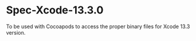 # Spec-Xcode-13.3.0
To be used with Cocoapods to access the proper binary files for Xcode 13.3 version. 
